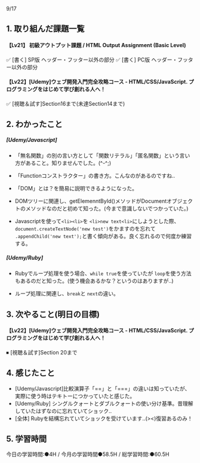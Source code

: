 9/17

## 1. 取り組んだ課題一覧
#### 【Lv21】	初級アウトプット課題 / HTML Output Assignment (Basic Level)
 ✅ [書く] SP版 ヘッダー・フッター以外の部分
 ✅ [書く] PC版 ヘッダー・フッター以外の部分
 
#### 【Lv22】[Udemy]ウェブ開発入門完全攻略コース - HTML/CSS/JavaScript. プログラミングをはじめて学び創れる人へ！
 ✅  [視聴＆試す]Section16まで(未達Section14まで)
 
## 2. わかったこと
##### [Udemy/Javascript]
- 「無名関数」の別の言い方として「関数リテラル」「匿名関数」という言い方があること。知りませんでした。(^-^;)

- 「Functionコンストラクター」の書き方。こんなのがあるのですね..

- 「DOM」とは？を簡易に説明できるようになった。

- DOMツリーに関連し、getElemenntById()メソッドがDocumentオブジェクトのメソッドなのだと初めて知った。(今まで意識しないでつかっていた。)

- Javascriptを使って`<li><li>`を `<li>new text<li>`にしようとした際、`document.createTextNode('new test')`をかますのを忘れて `.appendChild('new text');`と書く傾向がある。良く忘れるので何度か練習する。

##### [Udemy/Ruby] 
- Rubyでループ処理を使う場合、`while true`を使っていたが `loop`を使う方法もあるのだと知った。(使う機会あるかな？というのはありますが..)

- ループ処理に関連し、`break`と `next`の違い。

## 3. 次やること(明日の目標)
#### 【Lv22】[Udemy]ウェブ開発入門完全攻略コース - HTML/CSS/JavaScript. プログラミングをはじめて学び創れる人へ！
  ⏹ [視聴＆試す]Section 20まで 

## 4. 感じたこと
- [Udemy/Javascript]比較演算子「==」と「===」の違いは知っていたが、実際に使う時はテキトーにつかっていたと感じた。
- [Udemy/Ruby] シングルクォートとダブルクォートの使い分け基準。昔理解していたはずなのに忘れていてショック..
- [全体] Rubyを結構忘れていてショックを受けています..(><)復習あるのみ！

## 5. 学習時間
今日の学習時間:●4H / 今月の学習時間●58.5H / 総学習時間:●60.5H


